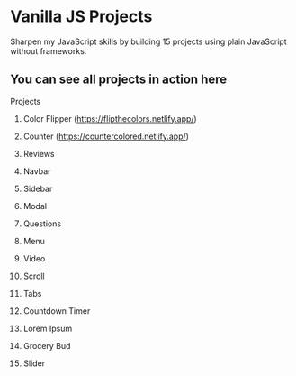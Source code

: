 # Vanilla JS Projects
Sharpen my JavaScript skills by building 15 projects using plain JavaScript without frameworks.

## You can see all projects in action here

Projects

1. Color Flipper (https://flipthecolors.netlify.app/)

2. Counter (https://countercolored.netlify.app/)

3. Reviews

4. Navbar

5. Sidebar

6. Modal

7. Questions

8. Menu

9. Video

10. Scroll

11. Tabs

12. Countdown Timer

13. Lorem Ipsum

14. Grocery Bud

15. Slider